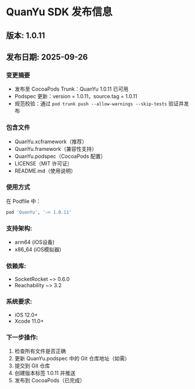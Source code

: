 # QuanYu SDK 发布信息

## 版本: 1.0.11
## 发布日期: 2025-09-26

### 变更摘要
- 发布至 CocoaPods Trunk：QuanYu 1.0.11 已可用
- Podspec 更新：version = 1.0.11，source.tag = 1.0.11
- 规范校验：通过 `pod trunk push --allow-warnings --skip-tests` 验证并发布

### 包含文件
- QuanYu.xcframework（推荐）
- QuanYu.framework（兼容性支持）
- QuanYu.podspec（CocoaPods 配置）
- LICENSE（MIT 许可证）
- README.md（使用说明）

### 使用方式
在 Podfile 中：
```ruby
pod 'QuanYu', '~> 1.0.11'
```

### 支持架构:
- arm64 (iOS设备)
- x86_64 (iOS模拟器)

### 依赖库:
- SocketRocket ~> 0.6.0
- Reachability ~> 3.2

### 系统要求:
- iOS 12.0+
- Xcode 11.0+

### 下一步操作:
1. 检查所有文件是否正确
2. 更新 QuanYu.podspec 中的 Git 仓库地址（如需）
3. 提交到 Git 仓库
4. 创建版本标签 1.0.11 并推送
5. 发布到 CocoaPods（已完成）
